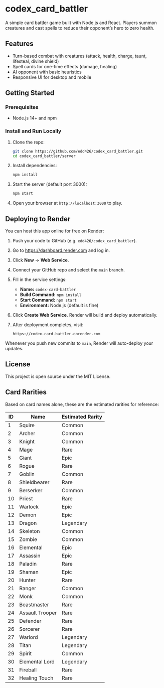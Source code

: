 # codex_card_battler

A simple card battler game built with Node.js and React. Players summon creatures and cast spells to reduce their opponent’s hero to zero health.

## Features
- Turn-based combat with creatures (attack, health, charge, taunt, lifesteal, divine shield)
- Spell cards for one-time effects (damage, healing)
- AI opponent with basic heuristics
- Responsive UI for desktop and mobile

## Getting Started

### Prerequisites
- Node.js 14+ and npm

### Install and Run Locally
1. Clone the repo:
   ```bash
   git clone https://github.com/edd426/codex_card_battler.git
   cd codex_card_battler/server
   ```
2. Install dependencies:
   ```bash
   npm install
   ```
3. Start the server (default port 3000):
   ```bash
   npm start
   ```
4. Open your browser at `http://localhost:3000` to play.

## Deploying to Render

You can host this app online for free on Render:

1. Push your code to GitHub (e.g. `edd426/codex_card_battler`).
2. Go to https://dashboard.render.com and log in.
3. Click **New** → **Web Service**.
4. Connect your GitHub repo and select the `main` branch.
5. Fill in the service settings:
   - **Name:** `codex-card-battler`
   - **Build Command:** `npm install`
   - **Start Command:** `npm start`
   - **Environment:** Node.js (default is fine)
6. Click **Create Web Service**. Render will build and deploy automatically.
7. After deployment completes, visit:

   ```
   https://codex-card-battler.onrender.com
   ```

Whenever you push new commits to `main`, Render will auto-deploy your updates.

## License
This project is open source under the MIT License.

## Card Rarities

Based on card names alone, these are the estimated rarities for reference:

| ID | Name             | Estimated Rarity |
|----|------------------|------------------|
|  1 | Squire           | Common           |
|  2 | Archer           | Common           |
|  3 | Knight           | Common           |
|  4 | Mage             | Rare             |
|  5 | Giant            | Epic             |
|  6 | Rogue            | Rare             |
|  7 | Goblin           | Common           |
|  8 | Shieldbearer     | Rare             |
|  9 | Berserker        | Common           |
| 10 | Priest           | Rare             |
| 11 | Warlock          | Epic             |
| 12 | Demon            | Epic             |
| 13 | Dragon           | Legendary        |
| 14 | Skeleton         | Common           |
| 15 | Zombie           | Common           |
| 16 | Elemental        | Epic             |
| 17 | Assassin         | Epic             |
| 18 | Paladin          | Rare             |
| 19 | Shaman           | Epic             |
| 20 | Hunter           | Rare             |
| 21 | Ranger           | Common           |
| 22 | Monk             | Common           |
| 23 | Beastmaster      | Rare             |
| 24 | Assault Trooper  | Rare             |
| 25 | Defender         | Rare             |
| 26 | Sorcerer         | Rare             |
| 27 | Warlord          | Legendary        |
| 28 | Titan            | Legendary        |
| 29 | Spirit           | Common           |
| 30 | Elemental Lord   | Legendary        |
| 31 | Fireball         | Rare             |
| 32 | Healing Touch    | Rare             |
